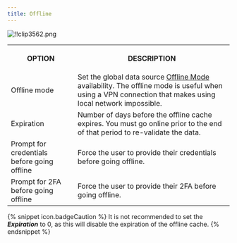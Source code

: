 ```yaml
---
title: Offline
---
```

![!!clip3562.png](https://webdevolutions.azureedge.net/docs/en/rdm/windows/clip3562.png) 

<table>
	<tr>
		<th>

OPTION 
		</th>
		<th>
DESCRIPTION 
		</th>
	</tr>
	<tr>
		<td>
Offline mode 
		</td>
		<td>
Set the global data source [Offline Mode](/rdm/windows/data-sources/offline-mode/) availability. The offline mode is useful when using a VPN connection that makes using local network impossible. 
		</td>
	</tr>
	<tr>
		<td>
Expiration 
		</td>
		<td>
Number of days before the offline cache expires. You must go online prior to the end of that period to re-validate the data. 
		</td>
	</tr>
	<tr>
		<td>
Prompt for credentials before going offline 
		</td>
		<td>
Force the user to provide their credentials before going offline. 
		</td>
	</tr>
	<tr>
		<td>
Prompt for 2FA before going offline 
		</td>
		<td>
Force the user to provide their 2FA before going offline. 
		</td>
	</tr>
</table>

{% snippet icon.badgeCaution %} 
It is not recommended to set the ***Expiration*** to 0, as this will disable the expiration of the offline cache. 
{% endsnippet %}
 


